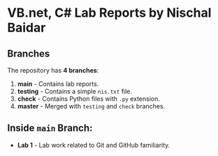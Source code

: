 # VB.net, C# Lab Reports by Nischal Baidar 

## Branches
The repository has **4 branches**:
1. **main** - Contains lab reports.
2. **testing** - Contains a simple `nis.txt` file.
3. **check** - Contains Python files with `.py` extension.
4. **master** - Merged with `testing` and `check` branches.

## Inside `main` Branch:
- **Lab 1** - Lab work related to Git and GitHub familiarity.



